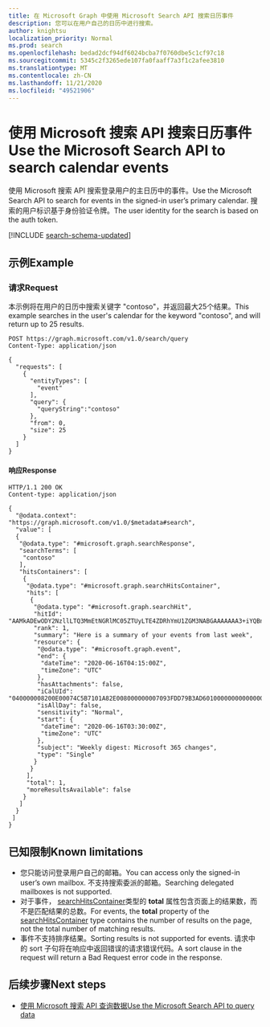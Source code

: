 ```yaml
---
title: 在 Microsoft Graph 中使用 Microsoft Search API 搜索日历事件
description: 您可以在用户自己的日历中进行搜索。
author: knightsu
localization_priority: Normal
ms.prod: search
ms.openlocfilehash: bedad2dcf94df6024bcba7f0760dbe5c1cf97c18
ms.sourcegitcommit: 5345c2f3265ede107fa0faaff7a3f1c2afee3810
ms.translationtype: MT
ms.contentlocale: zh-CN
ms.lasthandoff: 11/21/2020
ms.locfileid: "49521906"
---
```

# <a name="use-the-microsoft-search-api-to-search-calendar-events"></a><span data-ttu-id="c90b8-103">使用 Microsoft 搜索 API 搜索日历事件</span><span class="sxs-lookup"><span data-stu-id="c90b8-103">Use the Microsoft Search API to search calendar events</span></span>

<span data-ttu-id="c90b8-104">使用 Microsoft 搜索 API 搜索登录用户的主日历中的事件。</span><span class="sxs-lookup"><span data-stu-id="c90b8-104">Use the Microsoft Search API to search for events in the signed-in user’s primary calendar.</span></span> <span data-ttu-id="c90b8-105">搜索的用户标识基于身份验证令牌。</span><span class="sxs-lookup"><span data-stu-id="c90b8-105">The user identity for the search is based on the auth token.</span></span>

[!INCLUDE [search-schema-updated](../includes/search-schema-updated.md)]

## <a name="example"></a><span data-ttu-id="c90b8-106">示例</span><span class="sxs-lookup"><span data-stu-id="c90b8-106">Example</span></span>

### <a name="request"></a><span data-ttu-id="c90b8-107">请求</span><span class="sxs-lookup"><span data-stu-id="c90b8-107">Request</span></span>

<span data-ttu-id="c90b8-108">本示例将在用户的日历中搜索关键字 "contoso"，并返回最大25个结果。</span><span class="sxs-lookup"><span data-stu-id="c90b8-108">This example searches in the user's calendar for the keyword "contoso", and will return up to 25 results.</span></span>

```HTTP
POST https://graph.microsoft.com/v1.0/search/query
Content-Type: application/json

{
  "requests": [
    {
      "entityTypes": [
        "event"
      ],
      "query": {
        "queryString":"contoso"
      },
      "from": 0,
      "size": 25
    }
  ]
}
```

#### <a name="response"></a><span data-ttu-id="c90b8-109">响应</span><span class="sxs-lookup"><span data-stu-id="c90b8-109">Response</span></span>

```HTTP
HTTP/1.1 200 OK
Content-type: application/json

{
  "@odata.context": "https://graph.microsoft.com/v1.0/$metadata#search",
  "value": [
  {
   "@odata.type": "#microsoft.graph.searchResponse",
   "searchTerms": [
    "contoso"
   ],
   "hitsContainers": [
    {
     "@odata.type": "#microsoft.graph.searchHitsContainer",
     "hits": [
      {
       "@odata.type": "#microsoft.graph.searchHit",
       "hitId": "AAMkADEwODY2NzllLTQ3MmEtNGRlMC05ZTUyLTE4ZDRhYmU1ZGM3NABGAAAAAAA3+iYQBnJnQabRVDelNhnzBwAejhWkAOAxQ6M4c1c9NwfrAAAAAAENAAAejhWkAOAxQ6M4c1c9NwfrAABbUZLJAAA=",
       "rank": 1,
       "summary": "Here is a summary of your events from last week",
       "resource": {
        "@odata.type": "#microsoft.graph.event",
        "end": {
         "dateTime": "2020-06-16T04:15:00Z",
         "timeZone": "UTC"
        },
        "hasAttachments": false,
        "iCalUId": "040000008200E00074C5B7101A82E008000000007093FDD79B3AD60100000000000000001000000036DAA2262EB4E04DA27DA77985FB8251",
        "isAllDay": false,
        "sensitivity": "Normal",
        "start": {
         "dateTime": "2020-06-16T03:30:00Z",
         "timeZone": "UTC"
        },
        "subject": "Weekly digest: Microsoft 365 changes",
        "type": "Single"
       }
      }
     ],
     "total": 1,
     "moreResultsAvailable": false
    }
   ]
  }
 ]
}
```

## <a name="known-limitations"></a><span data-ttu-id="c90b8-110">已知限制</span><span class="sxs-lookup"><span data-stu-id="c90b8-110">Known limitations</span></span>

- <span data-ttu-id="c90b8-111">您只能访问登录用户自己的邮箱。</span><span class="sxs-lookup"><span data-stu-id="c90b8-111">You can access only the signed-in user’s own mailbox.</span></span> <span data-ttu-id="c90b8-112">不支持搜索委派的邮箱。</span><span class="sxs-lookup"><span data-stu-id="c90b8-112">Searching delegated mailboxes is not supported.</span></span>
- <span data-ttu-id="c90b8-113">对于事件， [searchHitsContainer](/graph/api/resources/searchhitscontainer)类型的 **total** 属性包含页面上的结果数，而不是匹配结果的总数。</span><span class="sxs-lookup"><span data-stu-id="c90b8-113">For events, the **total** property of the [searchHitsContainer](/graph/api/resources/searchhitscontainer) type contains the number of results on the page, not the total number of matching results.</span></span>
- <span data-ttu-id="c90b8-114">事件不支持排序结果。</span><span class="sxs-lookup"><span data-stu-id="c90b8-114">Sorting results is not supported for events.</span></span> <span data-ttu-id="c90b8-115">请求中的 sort 子句将在响应中返回错误的请求错误代码。</span><span class="sxs-lookup"><span data-stu-id="c90b8-115">A sort clause in the request will return a Bad Request error code in the response.</span></span>

## <a name="next-steps"></a><span data-ttu-id="c90b8-116">后续步骤</span><span class="sxs-lookup"><span data-stu-id="c90b8-116">Next steps</span></span>

- [<span data-ttu-id="c90b8-117">使用 Microsoft 搜索 API 查询数据</span><span class="sxs-lookup"><span data-stu-id="c90b8-117">Use the Microsoft Search API to query data</span></span>](/graph/api/resources/search-api-overview)
